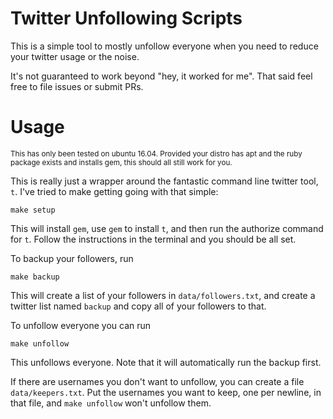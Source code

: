 # Twitter Unfollowing Scripts

This is a simple tool to mostly unfollow everyone when you need to reduce your
twitter usage or the noise.

It's not guaranteed to work beyond "hey, it worked for me". That said feel free
to file issues or submit PRs.

# Usage

<small>
This has only been tested on ubuntu 16.04. Provided your distro has apt and the
ruby package exists and installs gem, this should all still work for you.
</small>

This is really just a wrapper around the fantastic command line twitter tool,
`t`. I've tried to make getting going with that simple:
```
make setup
```
This will install `gem`, use `gem` to install `t`, and then run the authorize
command for `t`. Follow the instructions in the terminal and you should be all
set.

To backup your followers, run
```
make backup
```

This will create a list of your followers in `data/followers.txt`, and create
a twitter list named `backup` and copy all of your followers to that.

To unfollow everyone you can run
```
make unfollow
```
This unfollows everyone. Note that it will automatically run the backup first.

If there are usernames you don't want to unfollow, you can create a file
`data/keepers.txt`. Put the usernames you want to keep, one per newline, in
that file, and `make unfollow` won't unfollow them.
